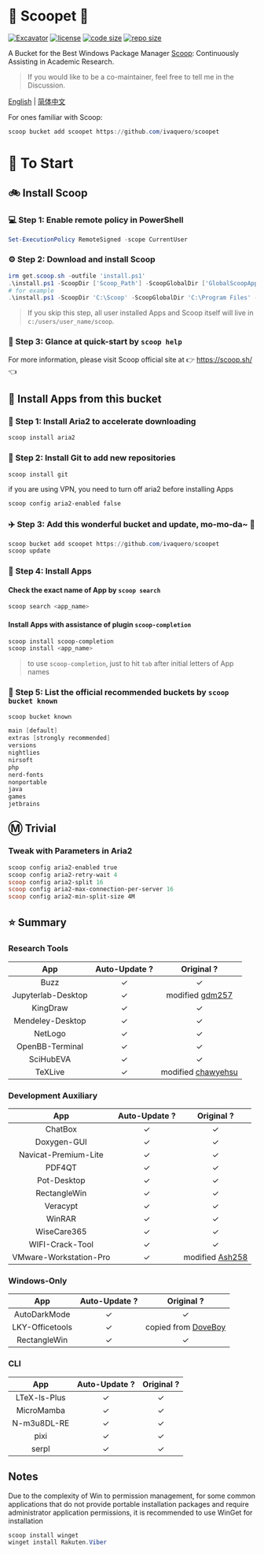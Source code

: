 # 🍨 Scoopet 🍨

[![Excavator](https://github.com/ivaquero/scoopet/actions/workflows/ci.yml/badge.svg)](https://github.com/ivaquero/scoopet/actions/workflows/ci.yml)
[![license](https://img.shields.io/github/license/ivaquero/scoopet)](https://github.com/ivaquero/scoopet/blob/master/LICENSE)
[![code size](https://img.shields.io/github/languages/code-size/ivaquero/scoopet.svg)](https://img.shields.io/github/languages/code-size/ivaquero/scoopet.svg)
[![repo size](https://img.shields.io/github/repo-size/ivaquero/scoopet.svg)](https://img.shields.io/github/repo-size/ivaquero/scoopet.svg)

A Bucket for the Best Windows Package Manager [Scoop](https://github.com/ScoopInstaller/Scoop): Continuously Assisting in Academic Research.

> If you would like to be a co-maintainer, feel free to tell me in the Discussion.

<p align="left">
<a href="README.md">English</a> |
<a href="README-CN.md">简体中文</a>
</p>

For ones familiar with Scoop:

```powershell
scoop bucket add scoopet https://github.com/ivaquero/scoopet
```

# :running: To Start

## :bike: Install Scoop

### :computer: Step 1: Enable remote policy in PowerShell

```powershell
Set-ExecutionPolicy RemoteSigned -scope CurrentUser
```

### :gear: Step 2: Download and install Scoop

```powershell
irm get.scoop.sh -outfile 'install.ps1'
.\install.ps1 -ScoopDir ['Scoop_Path'] -ScoopGlobalDir ['GlobalScoopApps_Path'] -NoProxy
# for example
.\install.ps1 -ScoopDir 'C:\Scoop' -ScoopGlobalDir 'C:\Program Files' -NoProxy
```

> If you skip this step, all user installed Apps and Scoop itself will live in `c:/users/user_name/scoop`.

### :book: Step 3: Glance at quick-start by `scoop help`

For more information, please visit Scoop official site at 👉 https://scoop.sh/ 👈

## :car: Install Apps from this bucket

### :train: Step 1: Install Aria2 to accelerate downloading

```powershell
scoop install aria2
```

### :ticket: Step 2: Install Git to add new repositories

```powershell
scoop install git
```

if you are using VPN, you need to turn off aria2 before installing Apps

```powershell
scoop config aria2-enabled false
```

### :airplane: Step 3: Add this wonderful bucket and update, mo-mo-da~ :kiss:

```powershell
scoop bucket add scoopet https://github.com/ivaquero/scoopet
scoop update
```

### :rocket: Step 4: Install Apps

#### Check the exact name of App by `scoop search`

```powershell
scoop search <app_name>
```

#### Install Apps with assistance of plugin `scoop-completion`

```powershell
scoop install scoop-completion
scoop install <app_name>
```

> to use `scoop-completion`, just to hit `tab` after initial letters of App names

### :100: Step 5: List the official recommended buckets by `scoop bucket known`

```powershell
scoop bucket known

main [default]
extras [strongly recommended]
versions
nightlies
nirsoft
php
nerd-fonts
nonportable
java
games
jetbrains
```

## :m: Trivial

### Tweak with Parameters in Aria2

```powershell
scoop config aria2-enabled true
scoop config aria2-retry-wait 4
scoop config aria2-split 16
scoop config aria2-max-connection-per-server 16
scoop config aria2-min-split-size 4M
```

## :star: Summary

### Research Tools

|        App         | Auto-Update ? |                        Original ?                         |
| :----------------: | :-----------: | :-------------------------------------------------------: |
|        Buzz        |       ✓       |                             ✓                             |
| Jupyterlab-Desktop |       ✓       |  modified [gdm257](https://github.com/gdm257/scoop-257)   |
|      KingDraw      |       ✓       |                             ✓                             |
|  Mendeley-Desktop  |       ✓       |                             ✓                             |
|      NetLogo       |       ✓       |                             ✓                             |
|  OpenBB-Terminal   |       ✓       |                             ✓                             |
|     SciHubEVA      |       ✓       |                             ✓                             |
|      TeXLive       |       ✓       | modified [chawyehsu](https://github.com/chawyehsu/dorado) |

### Development Auxiliary

|          App           | Auto-Update ? |                        Original ?                         |
| :--------------------: | :-----------: | :-------------------------------------------------------: |
|        ChatBox         |       ✓       |                             ✓                             |
|      Doxygen-GUI       |       ✓       |                             ✓                             |
|  Navicat-Premium-Lite  |       ✓       |                             ✓                             |
|         PDF4QT         |       ✓       |                             ✓                             |
|      Pot-Desktop       |       ✓       |                             ✓                             |
|      RectangleWin      |       ✓       |                             ✓                             |
|        Veracypt        |       ✓       |                             ✓                             |
|         WinRAR         |       ✓       |                             ✓                             |
|      WiseCare365       |       ✓       |                             ✓                             |
|    WIFI-Crack-Tool     |       ✓       |                             ✓                             |
| VMware-Workstation-Pro |       ✓       | modified [Ash258](https://github.com/Ash258/Scoop-Ash258) |

### Windows-Only

|       App       | Auto-Update ? |                       Original ?                        |
| :-------------: | :-----------: | :-----------------------------------------------------: |
|  AutoDarkMode   |       ✓       |                            ✓                            |
| LKY-Officetools |       ✓       | copied from [DoveBoy](hhttps://github.com/DoveBoy/Apps) |
|  RectangleWin   |       ✓       |                            ✓                            |

### CLI

|     App      | Auto-Update ? | Original ? |
| :----------: | :-----------: | :--------: |
| LTeX-ls-Plus |       ✓       |     ✓      |
|  MicroMamba  |       ✓       |     ✓      |
| N-m3u8DL-RE  |       ✓       |     ✓      |
|     pixi     |       ✓       |     ✓      |
|    serpl     |       ✓       |     ✓      |

## Notes

Due to the complexity of Win to permission management, for some common applications that do not provide portable installation packages and require administrator application permissions, it is recommended to use WinGet for installation

```powershell
scoop install winget
winget install Rakuten.Viber
```
